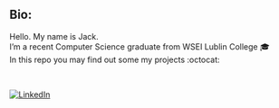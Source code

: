 ## Bio:

Hello. My name is Jack.<br/>
I’m a recent Computer Science graduate from WSEI Lublin College :mortar_board: <br/>
In this repo you may find out some my projects :octocat: <br/>

<br/>

[![LinkedIn][linkedin-shield]][linkedin-url]

[linkedin-shield]: https://img.shields.io/badge/-LinkedIn-black.svg?style=for-the-badge&logo=linkedin&colorB=informational
[linkedin-url]: https://www.facebook.com/jackjack534/

<!--
### Hello. My name is Jack.
### I’m a recent Computer Science graduate from WSEI Lublin College :mortar_board: 
### In this repo you may find out some my projects.
-->

<!--
**VirtuozJack/VirtuozJack** is a ✨ _special_ ✨ repository because its `README.md` (this file) appears on your GitHub profile.

Here are some ideas to get you started:

- 🔭 I’m currently working on ...
- 🌱 I’m currently learning ...
- 👯 I’m looking to collaborate on ...
- 🤔 I’m looking for help with ...
- 💬 Ask me about ...
- 📫 How to reach me: ...
- 😄 Pronouns: ...
- ⚡ Fun fact: ...
-->
